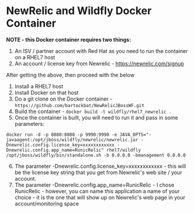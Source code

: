 # NewRelic and Wildfly Docker Container

**NOTE - this Docker container requires two things:**

1. An ISV / partner account with Red Hat as you need to run the container on a RHEL7 host
2. An account / license key from Newrelic - https://newrelic.com/signup

After getting the above, then proceed with the below

1. Install a RHEL7 host
2. Install Docker on that host
3. Do a git clone on the Docker container - `https://github.com/bartockbat/NewRelicJBossWF.git`
4. Build the container - `docker build -t wildfly/rhel7_newrelic .`
5. Once the container is built, you will need to run it and pass in some parameters:

`docker run -d -p 8080:8080 -p 9990:9990 -e JAVA_OPTS="-javaagent:/opt/jboss/wildfly/newrelic/newrelic.jar -Dnewrelic.config.license_key=xxxxxxxxxxxx -Dnewrelic.config.app_name=RunicRelic" rhel7/wildfly /opt/jboss/wildfly/bin/standalone.sh -b 0.0.0.0 -bmanagement 0.0.0.0`

6. The parameter -Dnewrelic.config.license_key=xxxxxxxxxxxx - this will be the license key string that you get from Newrelic's web site / your account.
7. The parameter  -Dnewrelic.config.app_name=RunicRelic - I chose RunicRelic - however, you can name this application a name of your choice - it is the one that will show up on Newrelic's web page in your account/monitoring space 
